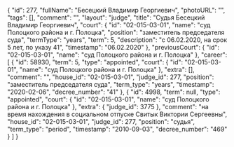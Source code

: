 {
    "id": 277,
    "fullName": "Бесецкий Владимир Георгиевич",
    "photoURL": "",
    "tags": [],
    "comment": "",
    "layout": "judge",
    "title": "Судья Бесецкий Владимир Георгиевич",
    "court": {
        "id": "02-015-03-01",
        "name": "суд Полоцкого района и г. Полоцка",
        "position": "заместитель председателя суда",
        "termType": "years",
        "term": 5,
        "description": "c 06.02.2020, на срок 5 лет, по указу 41",
        "timestamp": "06.02.2020"
    },
    "previousCourt": {
        "id": "02-015-03-01",
        "name": "суд Полоцкого района и г. Полоцка"
    },
    "career": [
        {
            "id": 58930,
            "term": 5,
            "type": "appointed",
            "court": {
                "id": "02-015-03-01",
                "name": "суд Полоцкого района и г. Полоцка"
            },
            "extra": [],
            "comment": "",
            "house_id": "02-015-03-01",
            "judge_id": 277,
            "position": "заместитель председателя суда",
            "term_type": "years",
            "timestamp": "2020-02-06",
            "decree_number": "41"
        },
        {
            "id": 4998,
            "term": null,
            "type": "appointed",
            "court": {
                "id": "02-015-03-01",
                "name": "суд Полоцкого района и г. Полоцка"
            },
            "extra": {
                "judge_id": 3775
            },
            "comment": "на время нахождения в социальном отпуске Свитык Виктории Сергеевны",
            "house_id": "02-015-03-01",
            "judge_id": 277,
            "position": "судья",
            "term_type": "period",
            "timestamp": "2010-09-03",
            "decree_number": "469"
        }
    ]
}